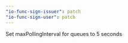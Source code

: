 ```yaml
---
"io-func-sign-issuer": patch
"io-func-sign-user": patch
---
```


Set maxPollingInterval for queues to 5 seconds
